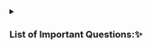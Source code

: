 <details>
    <summary><h3>List of Important Questions:✨</h3></summary>
    
> The following list of questions was recommended by [Love Babbar](https://www.youtube.com/c/LoveBabbar1) on this [video](https://youtu.be/4iFALQ1ACdA). I have documented all those questions here.✌️


| Topic  | Important DSA Questions   | Link           |
|--------|---------------------------|----------------|
| Topic: | Problem:                  | Related Link   |
|<->      |                          |                |
